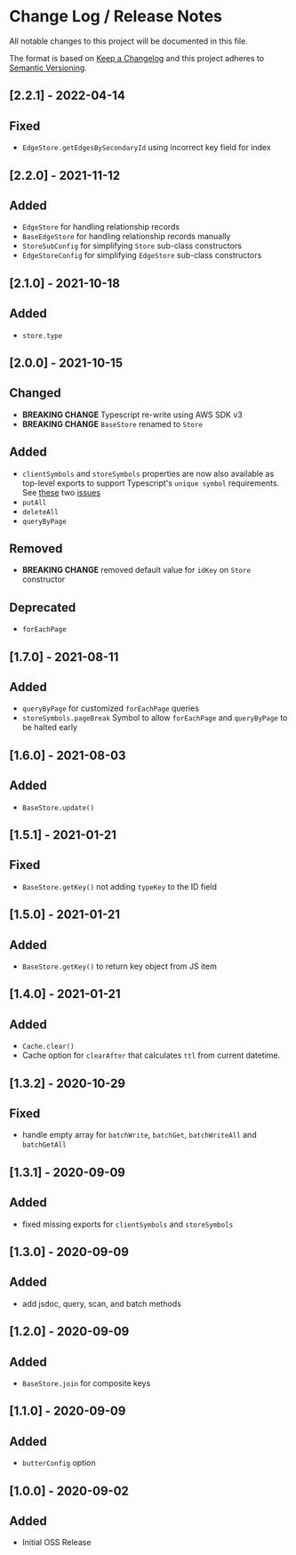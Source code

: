 # Change Log /  Release Notes
All notable changes to this project will be documented in this file.

The format is based on [Keep a Changelog](http://keepachangelog.com/)
and this project adheres to [Semantic Versioning](http://semver.org/).

## [2.2.1] - 2022-04-14
## Fixed
- `EdgeStore.getEdgesBySecondaryId` using incorrect key field for index

## [2.2.0] - 2021-11-12
## Added
- `EdgeStore` for handling relationship records
- `BaseEdgeStore` for handling relationship records manually
- `StoreSubConfig` for simplifying `Store` sub-class constructors
- `EdgeStoreConfig` for simplifying `EdgeStore` sub-class constructors

## [2.1.0] - 2021-10-18
## Added
- `store.type`

## [2.0.0] - 2021-10-15
## Changed
- **BREAKING CHANGE** Typescript re-write using AWS SDK v3
- **BREAKING CHANGE** `BaseStore` renamed to `Store`
## Added
- `clientSymbols` and `storeSymbols` properties are now also available as top-level exports to support Typescript's `unique symbol` requirements. See [these](https://github.com/microsoft/TypeScript/issues/4283) two [issues](https://github.com/microsoft/TypeScript/issues/35562)
- `putAll`
- `deleteAll`
- `queryByPage`
## Removed
- **BREAKING CHANGE** removed default value for `idKey` on `Store` constructor
## Deprecated
-  `forEachPage`

## [1.7.0] - 2021-08-11
## Added
- `queryByPage` for customized `forEachPage` queries
- `storeSymbols.pageBreak` Symbol to allow `forEachPage` and `queryByPage` to be halted early

## [1.6.0] - 2021-08-03
## Added
- `BaseStore.update()`

## [1.5.1] - 2021-01-21
## Fixed
- `BaseStore.getKey()` not adding `typeKey` to the ID field

## [1.5.0] - 2021-01-21
## Added
- `BaseStore.getKey()` to return key object from JS item

## [1.4.0] - 2021-01-21
## Added
- `Cache.clear()`
- Cache option for `clearAfter` that calculates `ttl` from current datetime.


## [1.3.2] - 2020-10-29
## Fixed
- handle empty array for `batchWrite`, `batchGet`, `batchWriteAll` and `batchGetAll`

## [1.3.1] - 2020-09-09
## Added
- fixed missing exports for `clientSymbols` and `storeSymbols`

## [1.3.0] - 2020-09-09
## Added
- add jsdoc, query, scan, and batch methods

## [1.2.0] - 2020-09-09
## Added
- `BaseStore.join` for composite keys

## [1.1.0] - 2020-09-09
## Added
- `butterConfig` option

## [1.0.0] - 2020-09-02
## Added
- Initial OSS Release
